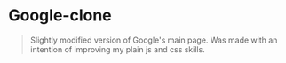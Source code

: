# Google-clone
>Slightly modified version of Google's main page.
>Was made with an intention of improving my plain js and css skills.
